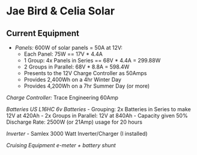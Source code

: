 # Jae Bird & Celia Solar

## Current Equipment

- *Panels:* 600W of solar panels = 50A at 12V:
    - Each Panel: 75W == 17V * 4.4A
    - 1 Group: 4x Panels in Series == 68V * 4.4A = 299.88W
    - 2 Groups in Parallel: 68V * 8.8A = 598.4W
    - Presents to the 12V Charge Controller as 50Amps
    - Provides 2,400Wh on a 4hr Winter Day
    - Provides 4,200Wh on a 7hr Summer Day (or more)

*Charge Controller:* Trace Engineering 60Amp

*Batteries US L16HC 6v Batteries*
    - Grouping: 2x Batteries in Series to make 12V at 420Ah
    - 2x Groups in Parallel: 12V at 840Ah
    - Capacity given 50% Discharge Rate: 2500W (or 21Amp) usage for 20 hours

*Inverter*
    - Samlex 3000 Watt Inverter/Charger (I installed)

*Cruising Equipment e-meter + battery shunt*
